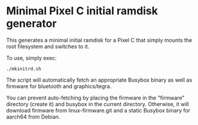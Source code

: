 # Minimal Pixel C initial ramdisk generator

This generates a minimal initial ramdisk for a Pixel C that simply mounts
the root filesystem and switches to it.

To use, simply exec:

```
./mkinitrd.sh
```

The script will automatically fetch an appropriate Busybox binary as well
as firmware for bluetooth and graphics/tegra.

You can prevent auto-fetching by placing the firmware in the "firmware"
directory (create it) and busybox in the current directory. Otherwise, it
will download firmware from linux-firmware.git and a static Busybox binary
for aarch64 from Debian.